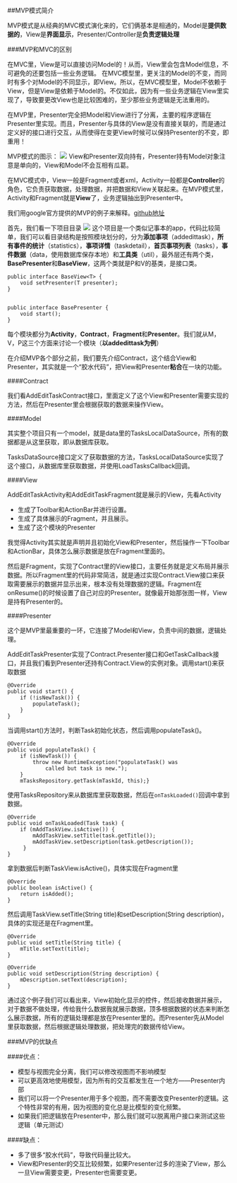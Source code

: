 ##MVP模式简介

MVP模式是从经典的MVC模式演化来的，它们俩基本是相通的，Model是**提供数据的**，View是**界面显示**，Presenter/Controller是**负责逻辑处理**

###MVP和MVC的区别

在MVC里，View是可以直接访问Model的！从而，View里会包含Model信息，不可避免的还要包括一些业务逻辑。 在MVC模型里，更关注的Model的不变，而同时有多个对Model的不同显示，即View。所以，在MVC模型里，Model不依赖于View，但是View是依赖于Model的。不仅如此，因为有一些业务逻辑在View里实现了，导致要更改View也是比较困难的，至少那些业务逻辑是无法重用的。

在MVP里，Presenter完全把Model和View进行了分离，主要的程序逻辑在Presenter里实现。而且，Presenter与具体的View是没有直接关联的，而是通过定义好的接口进行交互，从而使得在变更View时候可以保持Presenter的不变，即重用！

MVP模式的图示：
![](/assets/mvp.png)
View和Presenter双向持有，Presenter持有Model对象注意是单向的，View和Model不会互相有瓜葛。

在MVC模式中，View一般是Fragment或者xml，Activity一般都是**Controller**的角色，它负责获取数据，处理数据，并把数据和View关联起来。在MVP模式里，Activity和Fragment就是**View**了，业务逻辑抽出到Presenter中。

我们用google官方提供的MVP的例子来解释。[github地址](https://github.com/googlesamples/android-architecture.git)

首先，我们看一下项目目录
![](/assets/android-architecture.png)
这个项目是一个类似记事本的app，代码比较简单，我们可以看目录结构是按照模块划分的，分为**添加事项**（addedittask），**所有事件的统计**（statistics），**事项详情**（taskdetail），**首页事项列表**（tasks），**事件数据**（data，使用数据库保存本地）和**工具类**（util），最外层还有两个类，**BasePresenter**和**BaseView**，这两个类就是P和V的基类，是接口类。
```
public interface BaseView<T> {
    void setPresenter(T presenter);
}


public interface BasePresenter {
    void start();
}

```

每个模块都分为**Activity**，**Contract**，**Fragment**和**Presenter**。我们就从M，V，P这三个方面来讨论一个模块（**以addedittask为例**）

在介绍MVP各个部分之前，我们要先介绍Contract，这个结合View和Presenter，其实就是一个“胶水代码”，把View和Presenter**粘合**在一块的功能。

####Contract

我们看AddEditTaskContract接口，里面定义了这个View和Presenter需要实现的方法，然后在Presenter里会根据获取的数据来操作View。

####Model

其实整个项目只有一个model，就是data里的TasksLocalDataSource，所有的数据都是从这里获取，即从数据库获取。

TasksDataSource接口定义了获取数据的方法，TasksLocalDataSource实现了这个接口，从数据库里获取数据，并使用LoadTasksCallback回调。

####View

AddEditTaskActivity和AddEditTaskFragment就是展示的View，先看Activity

* 生成了Toolbar和ActionBar并进行设置。
* 生成了具体展示的Fragment，并且展示。
* 生成了这个模块的Presenter

我觉得Activity其实就是声明并且初始化View和Presenter，然后操作一下Toolbar和ActionBar，具体怎么展示数据是放在Fragment里面的。

然后是Fragment，实现了Contract里的View接口，主要任务就是定义布局并展示数据。所以Fragment里的代码非常简洁，就是通过实现Contract.View接口来获取需要展示的数据并显示出来，根本没有处理数据的逻辑。Fragment在onResume()的时候设置了自己对应的Presenter。就像最开始那张图一样，View是持有Presenter的。

####Presenter

这个是MVP里最重要的一环，它连接了Model和View，负责中间的数据，逻辑处理。

AddEditTaskPresenter实现了Contract.Presenter接口和GetTaskCallback接口，并且我们看到Presenter还持有Contract.View的实例对象。调用start()来获取数据

```
@Override
public void start() {
    if (!isNewTask()) {
        populateTask();
    }
}
```
当调用start()方法时，判断Task初始化状态，然后调用populateTask()。

```
@Override
public void populateTask() {
    if (isNewTask()) {
        throw new RuntimeException("populateTask() was
            called but task is new.");
    }
    mTasksRepository.getTask(mTaskId, this);}
```

使用TasksRepository来从数据库里获取数据，然后在`onTaskLoaded()`回调中拿到数据。

```
@Override
public void onTaskLoaded(Task task) {
    if (mAddTaskView.isActive()) {
        mAddTaskView.setTitle(task.getTitle());
        mAddTaskView.setDescription(task.getDescription());
     }
}
```

拿到数据后判断TaskView.isActive()，具体实现在Fragment里

```
@Override
public boolean isActive() {
    return isAdded();
}
```

然后调用TaskView.setTitle(String title)和setDescription(String description)，具体的实现还是在Fragment里。

```
@Override
public void setTitle(String title) {
    mTitle.setText(title);
}

@Override
public void setDescription(String description) {
    mDescription.setText(description);
}
```

通过这个例子我们可以看出来，View初始化显示的控件，然后接收数据并展示，对于数据不做处理，传给我什么数据我就展示数据，顶多根据数据的状态来判断怎么展示数据，所有的逻辑处理都是放在Presenter里的。而Presenter先从Model里获取数据，然后根据逻辑处理数据，把处理完的数据传给View。

###MVP的优缺点

####优点：

* 模型与视图完全分离，我们可以修改视图而不影响模型
* 可以更高效地使用模型，因为所有的交互都发生在一个地方——Presenter内部
* 我们可以将一个Presenter用于多个视图，而不需要改变Presenter的逻辑。这个特性非常的有用，因为视图的变化总是比模型的变化频繁。
* 如果我们把逻辑放在Presenter中，那么我们就可以脱离用户接口来测试这些逻辑（单元测试）


####缺点：
* 多了很多“胶水代码”，导致代码量比较大。
* View和Presenter的交互比较频繁，如果Presenter过多的渲染了View，那么一旦View需要变更，Presenter也需要变更。